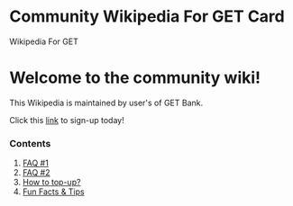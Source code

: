 # Community Wikipedia For GET Card
Wikipedia For GET

# Welcome to the community wiki!
This Wikipedia is maintained by user's of GET Bank.

Click this [link](https://join.get.me/r/everett/80b9288e93f7a65caa77ea4ec1e10f8e659dd1a6) to sign-up today!

### Contents
1) [FAQ #1](https://github.com/wutlah/community/wiki/FAQ-%231)
2) [FAQ #2](https://github.com/wutlah/community/wiki/FAQ-%232)
3) [How to top-up?](https://github.com/wutlah/community/wiki/How-to-top-up%3F)
4) [Fun Facts & Tips](https://github.com/wutlah/community/wiki/Fun-Facts-&-Tips)
